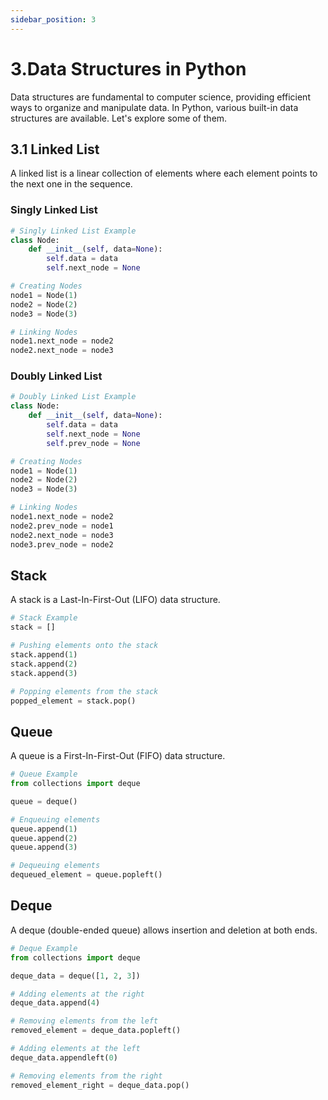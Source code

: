```yaml
---
sidebar_position: 3
---
```


# 3.Data Structures in Python

Data structures are fundamental to computer science, providing efficient ways to organize and manipulate data. In Python, various built-in data structures are available. Let's explore some of them.

## 3.1 Linked List

A linked list is a linear collection of elements where each element points to the next one in the sequence.

### Singly Linked List

```python
# Singly Linked List Example
class Node:
    def __init__(self, data=None):
        self.data = data
        self.next_node = None

# Creating Nodes
node1 = Node(1)
node2 = Node(2)
node3 = Node(3)

# Linking Nodes
node1.next_node = node2
node2.next_node = node3
```

### Doubly Linked List

```python
# Doubly Linked List Example
class Node:
    def __init__(self, data=None):
        self.data = data
        self.next_node = None
        self.prev_node = None

# Creating Nodes
node1 = Node(1)
node2 = Node(2)
node3 = Node(3)

# Linking Nodes
node1.next_node = node2
node2.prev_node = node1
node2.next_node = node3
node3.prev_node = node2
```

## Stack

A stack is a Last-In-First-Out (LIFO) data structure.

```python
# Stack Example
stack = []

# Pushing elements onto the stack
stack.append(1)
stack.append(2)
stack.append(3)

# Popping elements from the stack
popped_element = stack.pop()
```

## Queue

A queue is a First-In-First-Out (FIFO) data structure.

```python
# Queue Example
from collections import deque

queue = deque()

# Enqueuing elements
queue.append(1)
queue.append(2)
queue.append(3)

# Dequeuing elements
dequeued_element = queue.popleft()
```

## Deque

A deque (double-ended queue) allows insertion and deletion at both ends.

```python
# Deque Example
from collections import deque

deque_data = deque([1, 2, 3])

# Adding elements at the right
deque_data.append(4)

# Removing elements from the left
removed_element = deque_data.popleft()

# Adding elements at the left
deque_data.appendleft(0)

# Removing elements from the right
removed_element_right = deque_data.pop()
```